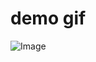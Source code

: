 # demo gif
![Image](https://github.com/user-attachments/assets/80356b22-1429-4e92-85e2-9b8602698b37)